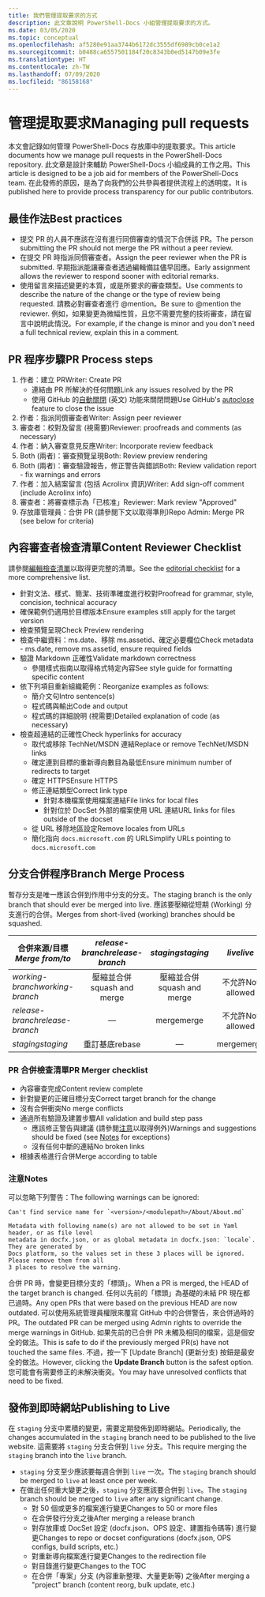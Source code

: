 ```yaml
---
title: 我們管理提取要求的方式
description: 此文章說明 PowerShell-Docs 小組管理提取要求的方式。
ms.date: 03/05/2020
ms.topic: conceptual
ms.openlocfilehash: af5280e91aa3744b6172dc3555df6989cb0ce1a2
ms.sourcegitcommit: b0488ca6557501184f20c8343b0ed5147b09e3fe
ms.translationtype: HT
ms.contentlocale: zh-TW
ms.lasthandoff: 07/09/2020
ms.locfileid: "86158168"
---
```

# <a name="managing-pull-requests"></a><span data-ttu-id="ed520-103">管理提取要求</span><span class="sxs-lookup"><span data-stu-id="ed520-103">Managing pull requests</span></span>

<span data-ttu-id="ed520-104">本文會記錄如何管理 PowerShell-Docs 存放庫中的提取要求。</span><span class="sxs-lookup"><span data-stu-id="ed520-104">This article documents how we manage pull requests in the PowerShell-Docs repository.</span></span> <span data-ttu-id="ed520-105">此文章是設計來輔助 PowerShell-Docs 小組成員的工作之用。</span><span class="sxs-lookup"><span data-stu-id="ed520-105">This article is designed to be a job aid for members of the PowerShell-Docs team.</span></span> <span data-ttu-id="ed520-106">在此發佈的原因，是為了向我們的公共參與者提供流程上的透明度。</span><span class="sxs-lookup"><span data-stu-id="ed520-106">It is published here to provide process transparency for our public contributors.</span></span>

## <a name="best-practices"></a><span data-ttu-id="ed520-107">最佳作法</span><span class="sxs-lookup"><span data-stu-id="ed520-107">Best practices</span></span>

- <span data-ttu-id="ed520-108">提交 PR 的人員不應該在沒有進行同儕審查的情況下合併該 PR。</span><span class="sxs-lookup"><span data-stu-id="ed520-108">The person submitting the PR should not merge the PR without a peer review.</span></span>
- <span data-ttu-id="ed520-109">在提交 PR 時指派同儕審查者。</span><span class="sxs-lookup"><span data-stu-id="ed520-109">Assign the peer reviewer when the PR is submitted.</span></span> <span data-ttu-id="ed520-110">早期指派能讓審查者透過編輯備註儘早回應。</span><span class="sxs-lookup"><span data-stu-id="ed520-110">Early assignment allows the reviewer to respond sooner with editorial remarks.</span></span>
- <span data-ttu-id="ed520-111">使用留言來描述變更的本質，或是所要求的審查類型。</span><span class="sxs-lookup"><span data-stu-id="ed520-111">Use comments to describe the nature of the change or the type of review being requested.</span></span> <span data-ttu-id="ed520-112">請務必對審查者進行 @mention。</span><span class="sxs-lookup"><span data-stu-id="ed520-112">Be sure to @mention the reviewer.</span></span> <span data-ttu-id="ed520-113">例如，如果變更為微幅性質，且您不需要完整的技術審查，請在留言中說明此情況。</span><span class="sxs-lookup"><span data-stu-id="ed520-113">For example, if the change is minor and you don't need a full technical review, explain this in a comment.</span></span>

## <a name="pr-process-steps"></a><span data-ttu-id="ed520-114">PR 程序步驟</span><span class="sxs-lookup"><span data-stu-id="ed520-114">PR Process steps</span></span>

1. <span data-ttu-id="ed520-115">作者：建立 PR</span><span class="sxs-lookup"><span data-stu-id="ed520-115">Writer: Create PR</span></span>
   - <span data-ttu-id="ed520-116">連結由 PR 所解決的任何問題</span><span class="sxs-lookup"><span data-stu-id="ed520-116">Link any issues resolved by the PR</span></span>
   - <span data-ttu-id="ed520-117">使用 GitHub 的[自動關閉](https://help.github.com/en/articles/closing-issues-using-keywords) \(英文\) 功能來關閉問題</span><span class="sxs-lookup"><span data-stu-id="ed520-117">Use GitHub's [autoclose](https://help.github.com/en/articles/closing-issues-using-keywords) feature to close the issue</span></span>
1. <span data-ttu-id="ed520-118">作者：指派同儕審查者</span><span class="sxs-lookup"><span data-stu-id="ed520-118">Writer: Assign peer reviewer</span></span>
1. <span data-ttu-id="ed520-119">審查者：校對及留言 (視需要)</span><span class="sxs-lookup"><span data-stu-id="ed520-119">Reviewer: proofreads and comments (as necessary)</span></span>
1. <span data-ttu-id="ed520-120">作者：納入審查意見反應</span><span class="sxs-lookup"><span data-stu-id="ed520-120">Writer: Incorporate review feedback</span></span>
1. <span data-ttu-id="ed520-121">Both (兩者)：審查預覽呈現</span><span class="sxs-lookup"><span data-stu-id="ed520-121">Both: Review preview rendering</span></span>
1. <span data-ttu-id="ed520-122">Both (兩者)：審查驗證報告，修正警告與錯誤</span><span class="sxs-lookup"><span data-stu-id="ed520-122">Both: Review validation report - fix warnings and errors</span></span>
1. <span data-ttu-id="ed520-123">作者：加入結案留言 (包括 Acrolinx 資訊)</span><span class="sxs-lookup"><span data-stu-id="ed520-123">Writer: Add sign-off comment (include Acrolinx info)</span></span>
1. <span data-ttu-id="ed520-124">審查者：將審查標示為「已核准」</span><span class="sxs-lookup"><span data-stu-id="ed520-124">Reviewer: Mark review "Approved"</span></span>
1. <span data-ttu-id="ed520-125">存放庫管理員：合併 PR (請參閱下文以取得準則)</span><span class="sxs-lookup"><span data-stu-id="ed520-125">Repo Admin: Merge PR (see below for criteria)</span></span>

## <a name="content-reviewer-checklist"></a><span data-ttu-id="ed520-126">內容審查者檢查清單</span><span class="sxs-lookup"><span data-stu-id="ed520-126">Content Reviewer Checklist</span></span>

<span data-ttu-id="ed520-127">請參閱[編輯檢查清單](editorial-checklist.md)以取得更完整的清單。</span><span class="sxs-lookup"><span data-stu-id="ed520-127">See the [editorial checklist](editorial-checklist.md) for a more comprehensive list.</span></span>

- <span data-ttu-id="ed520-128">針對文法、樣式、簡潔、技術準確度進行校對</span><span class="sxs-lookup"><span data-stu-id="ed520-128">Proofread for grammar, style, concision, technical accuracy</span></span>
- <span data-ttu-id="ed520-129">確保範例仍適用於目標版本</span><span class="sxs-lookup"><span data-stu-id="ed520-129">Ensure examples still apply for the target version</span></span>
- <span data-ttu-id="ed520-130">檢查預覽呈現</span><span class="sxs-lookup"><span data-stu-id="ed520-130">Check Preview rendering</span></span>
- <span data-ttu-id="ed520-131">檢查中繼資料：ms.date、移除 ms.assetid、確定必要欄位</span><span class="sxs-lookup"><span data-stu-id="ed520-131">Check metadata - ms.date, remove ms.assetid, ensure required fields</span></span>
- <span data-ttu-id="ed520-132">驗證 Markdown 正確性</span><span class="sxs-lookup"><span data-stu-id="ed520-132">Validate markdown correctness</span></span>
  - <span data-ttu-id="ed520-133">參閱樣式指南以取得格式特定內容</span><span class="sxs-lookup"><span data-stu-id="ed520-133">See style guide for formatting specific content</span></span>
- <span data-ttu-id="ed520-134">依下列項目重新組織範例：</span><span class="sxs-lookup"><span data-stu-id="ed520-134">Reorganize examples as follows:</span></span>
  - <span data-ttu-id="ed520-135">簡介文句</span><span class="sxs-lookup"><span data-stu-id="ed520-135">Intro sentence(s)</span></span>
  - <span data-ttu-id="ed520-136">程式碼與輸出</span><span class="sxs-lookup"><span data-stu-id="ed520-136">Code and output</span></span>
  - <span data-ttu-id="ed520-137">程式碼的詳細說明 (視需要)</span><span class="sxs-lookup"><span data-stu-id="ed520-137">Detailed explanation of code (as necessary)</span></span>
- <span data-ttu-id="ed520-138">檢查超連結的正確性</span><span class="sxs-lookup"><span data-stu-id="ed520-138">Check hyperlinks for accuracy</span></span>
  - <span data-ttu-id="ed520-139">取代或移除 TechNet/MSDN 連結</span><span class="sxs-lookup"><span data-stu-id="ed520-139">Replace or remove TechNet/MSDN links</span></span>
  - <span data-ttu-id="ed520-140">確定連到目標的重新導向數目為最低</span><span class="sxs-lookup"><span data-stu-id="ed520-140">Ensure minimum number of redirects to target</span></span>
  - <span data-ttu-id="ed520-141">確定 HTTPS</span><span class="sxs-lookup"><span data-stu-id="ed520-141">Ensure HTTPS</span></span>
  - <span data-ttu-id="ed520-142">修正連結類型</span><span class="sxs-lookup"><span data-stu-id="ed520-142">Correct link type</span></span>
    - <span data-ttu-id="ed520-143">針對本機檔案使用檔案連結</span><span class="sxs-lookup"><span data-stu-id="ed520-143">File links for local files</span></span>
    - <span data-ttu-id="ed520-144">針對位於 DocSet 外部的檔案使用 URL 連結</span><span class="sxs-lookup"><span data-stu-id="ed520-144">URL links for files outside of the docset</span></span>
  - <span data-ttu-id="ed520-145">從 URL 移除地區設定</span><span class="sxs-lookup"><span data-stu-id="ed520-145">Remove locales from URLs</span></span>
  - <span data-ttu-id="ed520-146">簡化指向 `docs.microsoft.com` 的 URL</span><span class="sxs-lookup"><span data-stu-id="ed520-146">Simplify URLs pointing to `docs.microsoft.com`</span></span>

## <a name="branch-merge-process"></a><span data-ttu-id="ed520-147">分支合併程序</span><span class="sxs-lookup"><span data-stu-id="ed520-147">Branch Merge Process</span></span>

<span data-ttu-id="ed520-148">暫存分支是唯一應該合併到作用中分支的分支。</span><span class="sxs-lookup"><span data-stu-id="ed520-148">The staging branch is the only branch that should ever be merged into live.</span></span> <span data-ttu-id="ed520-149">應該要壓縮從短期 (Working) 分支進行的合併。</span><span class="sxs-lookup"><span data-stu-id="ed520-149">Merges from short-lived (working) branches should be squashed.</span></span>

| <span data-ttu-id="ed520-150">合併來源/目標 </span><span class="sxs-lookup"><span data-stu-id="ed520-150">*Merge from/to*</span></span>  | <span data-ttu-id="ed520-151">*release-branch*</span><span class="sxs-lookup"><span data-stu-id="ed520-151">*release-branch*</span></span> | <span data-ttu-id="ed520-152">*staging*</span><span class="sxs-lookup"><span data-stu-id="ed520-152">*staging*</span></span>        | <span data-ttu-id="ed520-153">*live*</span><span class="sxs-lookup"><span data-stu-id="ed520-153">*live*</span></span>      |
| ---------------- |:----------------:|:----------------:|:-----------:|
| <span data-ttu-id="ed520-154">*working-branch*</span><span class="sxs-lookup"><span data-stu-id="ed520-154">*working-branch*</span></span> | <span data-ttu-id="ed520-155">壓縮並合併</span><span class="sxs-lookup"><span data-stu-id="ed520-155">squash and merge</span></span> | <span data-ttu-id="ed520-156">壓縮並合併</span><span class="sxs-lookup"><span data-stu-id="ed520-156">squash and merge</span></span> | <span data-ttu-id="ed520-157">不允許</span><span class="sxs-lookup"><span data-stu-id="ed520-157">Not allowed</span></span> |
| <span data-ttu-id="ed520-158">*release-branch*</span><span class="sxs-lookup"><span data-stu-id="ed520-158">*release-branch*</span></span> | &mdash;          | <span data-ttu-id="ed520-159">merge</span><span class="sxs-lookup"><span data-stu-id="ed520-159">merge</span></span>            | <span data-ttu-id="ed520-160">不允許</span><span class="sxs-lookup"><span data-stu-id="ed520-160">Not allowed</span></span> |
| <span data-ttu-id="ed520-161">*staging*</span><span class="sxs-lookup"><span data-stu-id="ed520-161">*staging*</span></span>        | <span data-ttu-id="ed520-162">重訂基底</span><span class="sxs-lookup"><span data-stu-id="ed520-162">rebase</span></span>           | &mdash;          | <span data-ttu-id="ed520-163">merge</span><span class="sxs-lookup"><span data-stu-id="ed520-163">merge</span></span>       |

### <a name="pr-merger-checklist"></a><span data-ttu-id="ed520-164">PR 合併檢查清單</span><span class="sxs-lookup"><span data-stu-id="ed520-164">PR Merger checklist</span></span>

- <span data-ttu-id="ed520-165">內容審查完成</span><span class="sxs-lookup"><span data-stu-id="ed520-165">Content review complete</span></span>
- <span data-ttu-id="ed520-166">針對變更的正確目標分支</span><span class="sxs-lookup"><span data-stu-id="ed520-166">Correct target branch for the change</span></span>
- <span data-ttu-id="ed520-167">沒有合併衝突</span><span class="sxs-lookup"><span data-stu-id="ed520-167">No merge conflicts</span></span>
- <span data-ttu-id="ed520-168">通過所有驗證及建置步驟</span><span class="sxs-lookup"><span data-stu-id="ed520-168">All validation and build step pass</span></span>
  - <span data-ttu-id="ed520-169">應該修正警告與建議 (請參閱[注意](#notes)以取得例外)</span><span class="sxs-lookup"><span data-stu-id="ed520-169">Warnings and suggestions should be fixed (see [Notes](#notes) for exceptions)</span></span>
  - <span data-ttu-id="ed520-170">沒有任何中斷的連結</span><span class="sxs-lookup"><span data-stu-id="ed520-170">No broken links</span></span>
- <span data-ttu-id="ed520-171">根據表格進行合併</span><span class="sxs-lookup"><span data-stu-id="ed520-171">Merge according to table</span></span>

### <a name="notes"></a><span data-ttu-id="ed520-172">注意</span><span class="sxs-lookup"><span data-stu-id="ed520-172">Notes</span></span>

<span data-ttu-id="ed520-173">可以忽略下列警告：</span><span class="sxs-lookup"><span data-stu-id="ed520-173">The following warnings can be ignored:</span></span>

```
Can't find service name for `<version>/<modulepath>/About/About.md`
```

```
Metadata with following name(s) are not allowed to be set in Yaml header, or as file level
metadata in docfx.json, or as global metadata in docfx.json: `locale`. They are generated by
Docs platform, so the values set in these 3 places will be ignored. Please remove them from all
3 places to resolve the warning.
```

<span data-ttu-id="ed520-174">合併 PR 時，會變更目標分支的「標頭」。</span><span class="sxs-lookup"><span data-stu-id="ed520-174">When a PR is merged, the HEAD of the target branch is changed.</span></span> <span data-ttu-id="ed520-175">任何以先前的「標頭」為基礎的未結 PR 現在都已過時。</span><span class="sxs-lookup"><span data-stu-id="ed520-175">Any open PRs that were based on the previous HEAD are now outdated.</span></span> <span data-ttu-id="ed520-176">可以使用系統管理員權限來覆寫 GitHub 中的合併警告，來合併過時的 PR。</span><span class="sxs-lookup"><span data-stu-id="ed520-176">The outdated PR can be merged using Admin rights to override the merge warnings in GitHub.</span></span> <span data-ttu-id="ed520-177">如果先前的已合併 PR 未觸及相同的檔案，這是個安全的做法。</span><span class="sxs-lookup"><span data-stu-id="ed520-177">This is safe to do if the previously merged PR(s) have not touched the same files.</span></span> <span data-ttu-id="ed520-178">不過，按一下 [Update Branch]  \(更新分支\) 按鈕是最安全的做法。</span><span class="sxs-lookup"><span data-stu-id="ed520-178">However, clicking the **Update Branch** button is the safest option.</span></span> <span data-ttu-id="ed520-179">您可能會有需要修正的未解決衝突。</span><span class="sxs-lookup"><span data-stu-id="ed520-179">You may have unresolved conflicts that need to be fixed.</span></span>

## <a name="publishing-to-live"></a><span data-ttu-id="ed520-180">發佈到即時網站</span><span class="sxs-lookup"><span data-stu-id="ed520-180">Publishing to Live</span></span>

<span data-ttu-id="ed520-181">在 `staging` 分支中累積的變更，需要定期發佈到即時網站。</span><span class="sxs-lookup"><span data-stu-id="ed520-181">Periodically, the changes accumulated in the `staging` branch need to be published to the live website.</span></span> <span data-ttu-id="ed520-182">這需要將 `staging` 分支合併到 `live` 分支。</span><span class="sxs-lookup"><span data-stu-id="ed520-182">This require merging the `staging` branch into the `live` branch.</span></span>

- <span data-ttu-id="ed520-183">`staging` 分支至少應該要每週合併到 `live` 一次。</span><span class="sxs-lookup"><span data-stu-id="ed520-183">The `staging` branch should be merged to `live` at least once per week.</span></span>
- <span data-ttu-id="ed520-184">在做出任何重大變更之後，`staging` 分支應該要合併到 `live`。</span><span class="sxs-lookup"><span data-stu-id="ed520-184">The `staging` branch should be merged to `live` after any significant change.</span></span>
  - <span data-ttu-id="ed520-185">對 50 個或更多的檔案進行變更</span><span class="sxs-lookup"><span data-stu-id="ed520-185">Changes to 50 or more files</span></span>
  - <span data-ttu-id="ed520-186">在合併發行分支之後</span><span class="sxs-lookup"><span data-stu-id="ed520-186">After merging a release branch</span></span>
  - <span data-ttu-id="ed520-187">對存放庫或 DocSet 設定 (docfx.json、OPS 設定、建置指令碼等) 進行變更</span><span class="sxs-lookup"><span data-stu-id="ed520-187">Changes to repo or docset configurations (docfx.json, OPS configs, build scripts, etc.)</span></span>
  - <span data-ttu-id="ed520-188">對重新導向檔案進行變更</span><span class="sxs-lookup"><span data-stu-id="ed520-188">Changes to the redirection file</span></span>
  - <span data-ttu-id="ed520-189">對目錄進行變更</span><span class="sxs-lookup"><span data-stu-id="ed520-189">Changes to the TOC</span></span>
  - <span data-ttu-id="ed520-190">在合併「專案」分支 (內容重新整理、大量更新等) 之後</span><span class="sxs-lookup"><span data-stu-id="ed520-190">After merging a "project" branch (content reorg, bulk update, etc.)</span></span>
